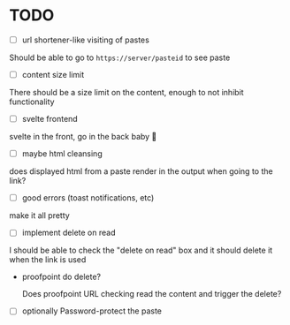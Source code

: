 # TODO

- [ ] url shortener-like visiting of pastes

Should be able to go to `https://server/pasteid` to see paste

- [ ] content size limit

There should be a size limit on the content, enough to not inhibit functionality

- [ ] svelte frontend

svelte in the front, go in the back baby 🤠

- [ ] maybe html cleansing

does displayed html from a paste render in the output when going to the link?

- [ ] good errors (toast notifications, etc)

make it all pretty

- [ ] implement delete on read

I should be able to check the "delete on read" box and it should delete it when
the link is used

- proofpoint do delete?

  Does proofpoint URL checking read the content and trigger the delete?

- [ ] optionally Password-protect the paste  
